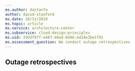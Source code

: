 ```yaml
---
ms.author: dastanfo
author: david-stanford
ms.date: 10/11/2019
ms.topic: article
ms.service: architecture-center
ms.subservice: cloud-design-principles
ms.uid: 19ddf9ff-e487-40ad-8446-ad14e3be1f91
ms.assessment_question: We conduct outage retrospectives
---
```

## Outage retrospectives


